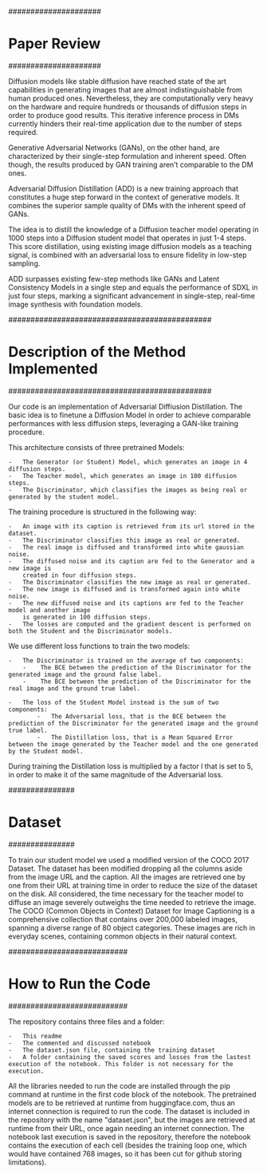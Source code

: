 #####################
#	Paper Review    #
#####################

Diffusion models like stable diffusion have reached state of the art capabilities in generating images that are almost indistinguishable from human produced ones. Nevertheless, they are computationally very heavy on the hardware and require hundreds or thousands of diffusion steps in order to produce good results. This iterative inference process in DMs currently hinders their real-time application due to the number of steps required.

Generative Adversarial Networks (GANs), on the other hand, are characterized by their single-step formulation and inherent speed. Often though, the results produced by GAN training aren’t comparable to the DM ones.

Adversarial Diffusion Distillation (ADD) is a new training approach that constitutes a huge step forward in the context of generative models. It combines the superior sample quality of DMs with the inherent speed of GANs.

The idea is to distill the knowledge of a Diffusion teacher model operating in 1000 steps into a Diffusion student model that operates in just 1-4 steps. This score distillation, using existing image diffusion models as a teaching signal, is combined with an adversarial loss to ensure fidelity in low-step sampling.

ADD surpasses existing few-step methods like GANs and Latent Consistency Models in a single step and equals the performance of SDXL in just four steps, marking a significant advancement in single-step, real-time image synthesis with foundation models.


##############################################
#	Description of the Method Implemented    #
##############################################


Our code is an implementation of Adversarial Diffiusion Distillation. The basic idea is to finetune a Diffusion Model in order to achieve comparable performances with less diffusion steps, leveraging a GAN-like training procedure.


This architecture consists of three pretrained Models:

	-	The Generator (or Student) Model, which generates an image in 4 diffusion steps.
	-	The Teacher model, which generates an image in 100 diffusion steps.
	-	The Discriminator, which classifies the images as being real or generated by the student model.
	
The training procedure is structured in the following way:

	-	An image with its caption is retrieved from its url stored in the dataset. 
	-	The Discriminator classifies this image as real or generated.
	-	The real image is diffused and transformed into white gaussian noise.
	-	The diffused noise and its caption are fed to the Generator and a new image is
		created in four diffusion steps.
	-	The Discriminator classifies the new image as real or generated.
	-	The new image is diffused and is transformed again into white noise.
	-	The new diffused noise and its captions are fed to the Teacher model and another image
		is generated in 100 diffusion steps.
	-	The losses are computed and the gradient descent is performed on both the Student and the Discriminator models.
		
We use different loss functions to train the two models:

	-	The Discriminator is trained on the average of two components:
		-	 The BCE between the prediction of the Discriminator for the generated image and the ground false label.
		-	 The BCE between the prediction of the Discriminator for the real image and the ground true label.
  
  	-	The loss of the Student Model instead is the sum of two components:
			-	The Adversarial loss, that is the BCE between the prediction of the Discriminator for the generated image and the ground true label.
   			-	The Distillation loss, that is a Mean Squared Error between the image generated by the Teacher model and the one generated by the Student model.
				
During training the Distillation loss is multiplied by a factor l that is set to 5, in order to make it of the same magnitude of the Adversarial loss.


###############
#	Dataset   #
###############

To train our student model we used a modified version of the COCO 2017 Dataset. The dataset has been modified dropping all the columns aside from the image URL and the caption. All the images are retrieved one by one from their URL at training time in order to reduce the size of the dataset on the disk. All considered, the time necessary for the teacher model to diffuse an image severely outweighs the time needed to retrieve the image. The COCO (Common Objects in Context) Dataset for Image Captioning is a comprehensive collection that contains over 200,000 labeled images, spanning a diverse range of 80 object categories. These images are rich in everyday scenes, containing common objects in their natural context.


###########################
#	How to Run the Code   #
###########################

The repository contains three files and a folder: 

	-	This readme
	-	The commented and discussed notebook
	-	The dataset.json file, containing the training dataset
	-	A folder containing the saved scores and losses from the lastest execution of the notebook. This folder is not necessary for the execution.


All the libraries needed to run the code are installed through the pip command at runtime in the first code block of the notebook.
The pretrained models are to be retrieved at runtime from huggingface.com, thus an internet connection is required to run the code.
The dataset is included in the repository with the name "dataset.json", but the images are retrieved at runtime from their URL, once again needing an internet connection.
The notebook last execution is saved in the repository, therefore the notebook contains the execution of each cell (besides the training loop one,
which would have contained 768 images, so it has been cut for github storing limitations).



		
